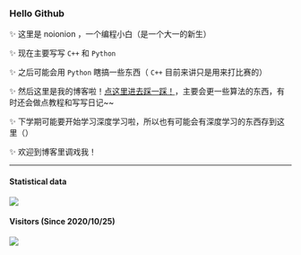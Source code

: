 ### Hello Github

<!--
**2X-ercha/2X-ercha** is a ✨ _special_ ✨ repository because its `README.md` (this file) appears on your GitHub profile.

Here are some ideas to get you started:

- 🔭 I’m currently working on ...
- 🌱 I’m currently learning ...
- 👯 I’m looking to collaborate on ...
- 🤔 I’m looking for help with ...
- 💬 Ask me about ...
- 📫 How to reach me: ...
- 😄 Pronouns: ...
- ⚡ Fun fact: ...
-->

✨ 这里是 noionion ，一个编程小白（是一个大一的新生）

✨ 现在主要写写 `C++` 和 `Python`

✨ 之后可能会用 `Python` 瞎搞一些东西（ `C++` 目前来讲只是用来打比赛的）

✨ 然后这里是我的博客啦！[点这里进去踩一踩！](https://noionion.top)，主要会更一些算法的东西，有时还会做点教程和写写日记~~

✨ 下学期可能要开始学习深度学习啦，所以也有可能会有深度学习的东西存到这里（）

✨ 欢迎到博客里调戏我！

--------

#### Statistical data
![](https://github-readme-stats.vercel.app/api?username=2X-ercha&show_icons=true&title_color=FFFFFF&icon_color=FFFFFF&text_color=FFFFFF&bg_color=8e8cd8&theme=radical%)

#### Visitors (Since 2020/10/25)
![](https://count.getloli.com/get/@2X-ercha?theme=gelbooru)
